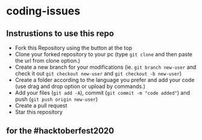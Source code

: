 # coding-issues

## Instrustions to use this repo

- Fork this Repository using the button at the top
- Clone your forked repository to your pc (type `git clone` and then paste the url from clone option.)
- Create a new branch for your modifications (ie. `git branch new-user` and check it out `git checkout new-user` and `git checkout -b new-user`)
- Create a folder according to the language you prefer and add your code (use drag and drop option or upload by commands.)
- Add your files (`git add -A`), commit (`git commit -m "code added"`) and push (`git push origin new-user`)
- Create a pull request
- Star this repository

## for the #hacktoberfest2020 
